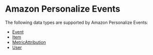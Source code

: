 # Amazon Personalize Events<a name="API_Types_Amazon_Personalize_Events"></a>

The following data types are supported by Amazon Personalize Events:
+  [Event](API_UBS_Event.md) 
+  [Item](API_UBS_Item.md) 
+  [MetricAttribution](API_UBS_MetricAttribution.md) 
+  [User](API_UBS_User.md) 